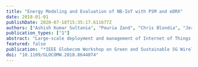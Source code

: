 ```yaml
---
title: "Energy Modeling and Evaluation of NB-IoT with PSM and eDRX"
date: 2018-01-01
publishDate: 2020-07-18T15:35:17.611677Z
authors: ["Ashish Kumar Sultania", "Pouria Zand", "Chris Blondia", "Jeroen Famaey"]
publication_types: ["1"]
abstract: "Large-scale deployment and management of Internet of Things (IoT) devices will become a critical issue in the near future. The 3rd Generation Partnership Project (3GPP) has proposed NarrowBand - Internet of Things (NB-IoT) as a new radio technology standard to enable Internet connectivity for a massive number of low-throughput devices. It supports better coverage and lower energy consumption than traditional Long-Term Evolution (LTE). The NB-IoT specification adopts the Power Saving Mode (PSM) and Extended Discontinuous Reception (eDRX) mechanisms to achieve a long battery life. In this paper, we present an energy consumption model for NB-IoT devices using PSM and eDRX, with a Poisson arrival process for uplink and downlink data transmissions. The model is compared to NS-3 simulation results. We analyze NB-IoT energy consumption for different PSM timers, eDRX timers and packet Inter-Arrival Times (IATs) based on the proposed model. Additionally, we have simulated the battery life for an NB-IoT use case on tracking shared bicycles. Comparison of the analytical model and simulation results shows consistency in the results with an average error of 11.82%. Our results also showed that with a 5 Wh battery, a device lifetime of more than 12 years can be achieved when transmitting at most one packet per day, and when properly confiauring the PSM and eDRX timers."
featured: false
publication: "*IEEE Globecom Workshop on Green and Sustainable 5G Wireless Networks*"
doi: "10.1109/GLOCOMW.2018.8644074"
---
```


